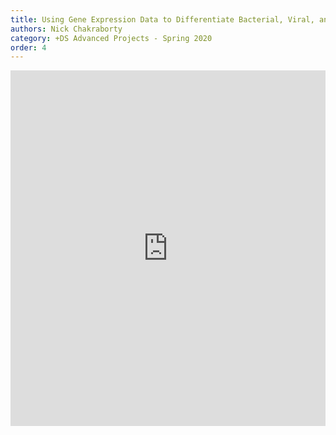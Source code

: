 ```yaml
---
title: Using Gene Expression Data to Differentiate Bacterial, Viral, and Non-Infectious Processes
authors: Nick Chakraborty
category: +DS Advanced Projects - Spring 2020
order: 4
---
```


<style>
.responsive-wrap iframe{ max-width: 100%;}
</style>
<div class="responsive-wrap">
<!-- this is the embed code provided by Google -->
  <iframe src="https://docs.google.com/presentation/d/143C1_PDDY8FtChjCIu0IpyN5uOgvfSYNoSTShXgPv30/embed?start=false&loop=false&delayms=3000" frameborder="0" width="960" height="569" allowfullscreen="true" mozallowfullscreen="true" webkitallowfullscreen="true"></iframe>
<!-- Google embed ends -->
</div>